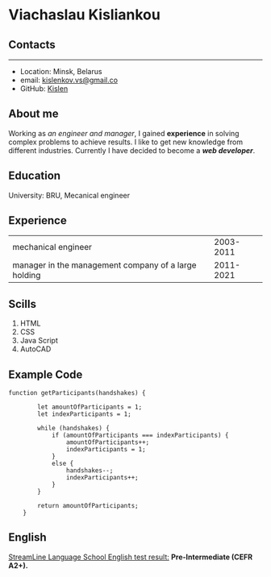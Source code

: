 # Viachaslau Kisliankou
## Contacts
_____
+ Location: Minsk, Belarus
+ email: kislenkov.vs@gmail.co
+ GitHub: [Kislen](https://github.com/Kislen)


## About me
Working as *an engineer and manager*, I gained **experience** in solving complex problems to achieve results. I like to get new knowledge from different industries. Currently I have decided to become a ***web developer***.


## Education
University: BRU, Mecanical engineer


## Experience
|    |    |
|----|----|
| mechanical engineer|2003-2011|
|manager in the management company of a large holding| 2011-2021|

## Scills
1. HTML
2. CSS
3. Java Script
4. AutoCAD
## Example Code
```
function getParticipants(handshakes) {

        let amountOfParticipants = 1;
        let indexParticipants = 1;

        while (handshakes) {
            if (amountOfParticipants === indexParticipants) {
                amountOfParticipants++;
                indexParticipants = 1;
            }
            else {
                handshakes--;
                indexParticipants++;
            }
        }
        
        return amountOfParticipants;
    }
```

## English 
[StreamLine Language School English test result:](https://test.str.by/login/index.php) **Pre-Intermediate (CEFR A2+).**



